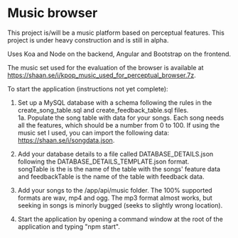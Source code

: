 # Music browser

This project is/will be a music platform based on perceptual features. This project is under heavy construction and is still in alpha.

Uses Koa and Node on the backend, Angular and Bootstrap on the frontend.

The music set used for the evaluation of the browser is available at https://shaan.se/i/kpop_music_used_for_perceptual_browser.7z.

To start the application (instructions not yet complete):

1. Set up a MySQL database with a schema following the rules in the create_song_table.sql and create_feedback_table.sql files.    
1a. Populate the song table with data for your songs. Each song needs all the features, which should be a number from 0 to 100. 
   If using the music set I used, you can import the following data: https://shaan.se/i/songdata.json.

2. Add your database details to a file called DATABASE_DETAILS.json following the DATABASE_DETAILS_TEMPLATE.json format.    
   songTable is the is the name of the table with the songs' feature data and feedbackTable is the name of the table with feedback data.

3. Add your songs to the /app/api/music folder. The 100% supported formats are wav, mp4 and ogg. The mp3 format almost works, but seeking in songs is minorly bugged (seeks to slightly wrong location).

4. Start the application by opening a command window at the root of the application and typing "npm start".
